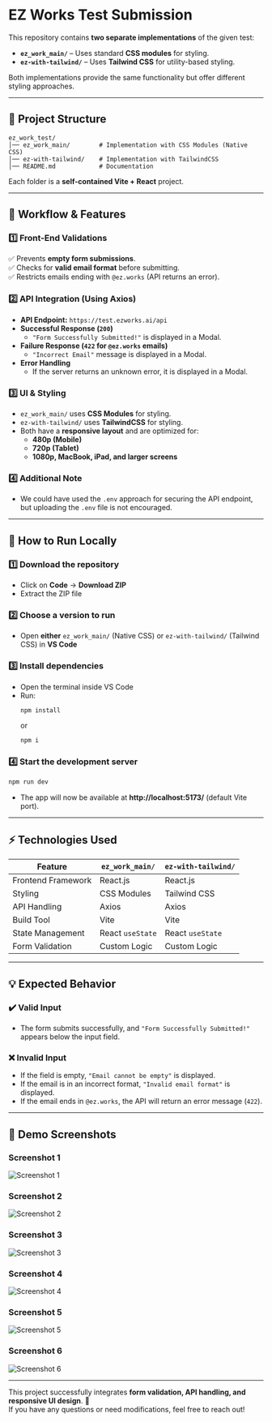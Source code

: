# EZ Works Test Submission

This repository contains **two separate implementations** of the given test:

- **`ez_work_main/`** – Uses standard **CSS modules** for styling.
- **`ez-with-tailwind/`** – Uses **Tailwind CSS** for utility-based styling.

Both implementations provide the same functionality but offer different styling approaches.

---

## 📌 Project Structure

```
ez_work_test/
│── ez_work_main/        # Implementation with CSS Modules (Native CSS)
│── ez-with-tailwind/    # Implementation with TailwindCSS
│── README.md            # Documentation
```

Each folder is a **self-contained Vite + React** project.

---

## 🔹 Workflow & Features

### **1️⃣ Front-End Validations**
✅ Prevents **empty form submissions**.  
✅ Checks for **valid email format** before submitting.  
✅ Restricts emails ending with `@ez.works` (API returns an error).  

### **2️⃣ API Integration (Using Axios)**
- **API Endpoint:** `https://test.ezworks.ai/api`
- **Successful Response (`200`)**
  - `"Form Successfully Submitted!"` is displayed in a Modal.
- **Failure Response (`422` for `@ez.works` emails)**
  - `"Incorrect Email"` message is displayed in a Modal.
- **Error Handling**
  - If the server returns an unknown error, it is displayed in a Modal.

### **3️⃣ UI & Styling**
- `ez_work_main/` uses **CSS Modules** for styling.
- `ez-with-tailwind/` uses **TailwindCSS** for styling.
- Both have a **responsive layout** and are optimized for:
  - **480p (Mobile)**
  - **720p (Tablet)**
  - **1080p, MacBook, iPad, and larger screens**
 
### **4️⃣ Additional Note**
  - We could have used the `.env` approach for securing the API endpoint, but uploading the `.env` file is not encouraged.

---

## 🚀 How to Run Locally

### **1️⃣ Download the repository**  
- Click on **Code** → **Download ZIP**  
- Extract the ZIP file  

### **2️⃣ Choose a version to run**  
- Open **either** `ez_work_main/` (Native CSS) or `ez-with-tailwind/` (Tailwind CSS) in **VS Code**  

### **3️⃣ Install dependencies**  
- Open the terminal inside VS Code  
- Run:  
  ```sh
  npm install
  ```  
  or  
  ```sh
  npm i
  ```  

### **4️⃣ Start the development server**  
  ```sh
  npm run dev
  ```  
- The app will now be available at **http://localhost:5173/** (default Vite port).  

---

## ⚡ Technologies Used

| Feature              | `ez_work_main/` | `ez-with-tailwind/` |
|----------------------|----------------|---------------------|
| Frontend Framework  | React.js        | React.js           |
| Styling             | CSS Modules     | Tailwind CSS       |
| API Handling        | Axios           | Axios              |
| Build Tool          | Vite            | Vite               |
| State Management    | React `useState`| React `useState`   |
| Form Validation     | Custom Logic    | Custom Logic       |

---

## 💡 Expected Behavior

### **✔️ Valid Input**
- The form submits successfully, and `"Form Successfully Submitted!"` appears below the input field.

### **❌ Invalid Input**
- If the field is empty, `"Email cannot be empty"` is displayed.
- If the email is in an incorrect format, `"Invalid email format"` is displayed.
- If the email ends in `@ez.works`, the API will return an error message (`422`).

---

## 📸 Demo Screenshots

### **Screenshot 1**
![Screenshot 1](https://drive.google.com/uc?id=1CQJNBEM80Ka2R9wuaUtkkr6D0KBg6JBZ)

### **Screenshot 2**
![Screenshot 2](https://drive.google.com/uc?id=1I3dj9InjkXHUa1WAmHGH9AbAX2i_wr0E)

### **Screenshot 3**
![Screenshot 3](https://drive.google.com/uc?id=1YW6Z00aqe0QZQEWUzpjYsqhhJi0PpY2n)

### **Screenshot 4**
![Screenshot 4](https://drive.google.com/uc?id=1JoUVqZJjj_TDAN9vIdl-vkl84u9Rv951)

### **Screenshot 5**
![Screenshot 5](https://drive.google.com/uc?id=1ie19cxwphDbJbVV1k1ezgnGzhtFwTjO5)

### **Screenshot 6**
![Screenshot 6](https://drive.google.com/uc?id=1Tbh2m4QR6-0zaOo_YS6-cPk_IC0zC4eX)

---

This project successfully integrates **form validation, API handling, and responsive UI design**. 🚀  
If you have any questions or need modifications, feel free to reach out!  
